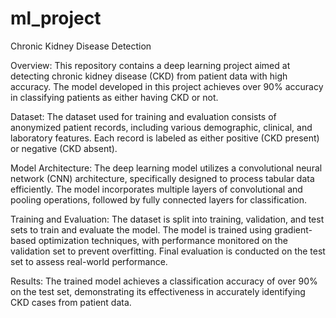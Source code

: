 # ml_project
Chronic Kidney Disease Detection

Overview:
This repository contains a deep learning project aimed at detecting chronic kidney disease (CKD) from patient data with high accuracy. The model developed in this project achieves over 90% accuracy in classifying patients as either having CKD or not.

Dataset:
The dataset used for training and evaluation consists of anonymized patient records, including various demographic, clinical, and laboratory features. Each record is labeled as either positive (CKD present) or negative (CKD absent).

Model Architecture:
The deep learning model utilizes a convolutional neural network (CNN) architecture, specifically designed to process tabular data efficiently. The model incorporates multiple layers of convolutional and pooling operations, followed by fully connected layers for classification.

Training and Evaluation:
The dataset is split into training, validation, and test sets to train and evaluate the model. The model is trained using gradient-based optimization techniques, with performance monitored on the validation set to prevent overfitting. Final evaluation is conducted on the test set to assess real-world performance.

Results:
The trained model achieves a classification accuracy of over 90% on the test set, demonstrating its effectiveness in accurately identifying CKD cases from patient data.
